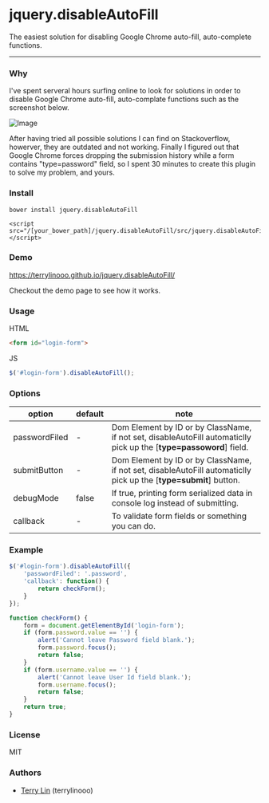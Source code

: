 # jquery.disableAutoFill
The easiest solution for disabling Google Chrome auto-fill, auto-complete functions.

----

### Why

I've spent serveral hours surfing online to look for solutions in order to disable Google Chrome auto-fill, auto-complate functions such as the screenshot below. 

![Image](https://i.imgur.com/j5Mw1ly.png)

After having tried all possible solutions I can find on Stackoverflow, howerver, they are outdated and not working. Finally I figured out that Google Chrome forces dropping the submission history while a form contains "type=password" field, so I spent 30 minutes to create this plugin to solve my problem, and yours.

### Install

```
bower install jquery.disableAutoFill
```
```
<script src="/[your_bower_path]/jquery.disableAutoFill/src/jquery.disableAutoFill.min.js"></script>
```

### Demo

https://terrylinooo.github.io/jquery.disableAutoFill/

Checkout the demo page to see how it works.

### Usage

HTML
```html
<form id="login-form">
```

JS
```javascript
$('#login-form').disableAutoFill();
```

### Options

option | default | note 
---- | --- | ---
passwordFiled | - | Dom Element by ID or by ClassName, if not set, disableAutoFill automaticlly pick up the [**type=passoword**] field.
submitButton | - | Dom Element by ID or by ClassName, if not set, disableAutoFill automaticlly pick up the [**type=submit**] button.
debugMode | false | If true, printing form serialized data in console log instead of submitting.
callback | - | To validate form fields or something you can do.



### Example
```javascript
$('#login-form').disableAutoFill({
    'passwordFiled': '.password',
    'callback': function() {
        return checkForm();
    }
});

function checkForm() {
    form = document.getElementById('login-form');
    if (form.password.value == '') {
        alert('Cannot leave Password field blank.');
        form.password.focus();
        return false;
    }
    if (form.username.value == '') {
        alert('Cannot leave User Id field blank.');
        form.username.focus();
        return false;
    }
    return true;
}
```

### License

MIT

### Authors

* <a href="https://en.dictpedia.org">Terry Lin</a> (terrylinooo)
